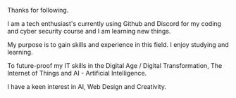 


Thanks for following. 

I am a tech enthusiast's currently using Github and Discord for my coding and cyber security course and I am learning new things.

My purpose is to gain skills and experience in this field. I enjoy studying and learning.

To future-proof my IT skills in the Digital Age / Digital Transformation, The Internet of Things and AI - Artificial Intelligence.

I have a keen interest in AI, Web Design and Creativity. 




